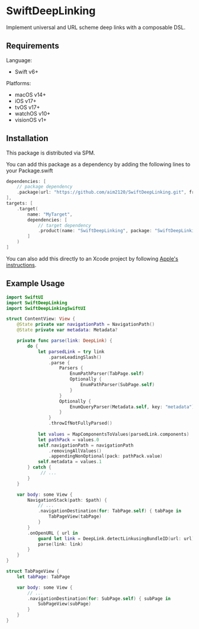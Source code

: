 # SwiftDeepLinking

Implement universal and URL scheme deep links with a composable DSL.

## Requirements

Language:
- Swift v6+

Platforms:
- macOS v14+
- iOS v17+
- tvOS v17+
- watchOS v10+
- visionOS v1+

## Installation

This package is distributed via SPM.

You can add this package as a dependency by adding the following lines to your Package.swift

```swift
dependencies: [
    // package dependency
    .package(url: "https://github.com/aim2120/SwiftDeepLinking.git", from: "0.1.0")
],
targets: [
    .target(
        name: "MyTarget",
        dependencies: [
            // target dependency
            .product(name: "SwiftDeepLinking", package: "SwiftDeepLinking")
        ]
    )
]
```

You can also add this directly to an Xcode project by following [Apple's instructions](https://developer.apple.com/documentation/xcode/adding-package-dependencies-to-your-app).

## Example Usage

```swift
import SwiftUI
import SwiftDeepLinking
import SwiftDeepLinkingSwiftUI

struct ContentView: View {
    @State private var navigationPath = NavigationPath()
    @State private var metadata: Metadata?

    private func parse(link: DeepLink) {
        do {
            let parsedLink = try link
                .parseLeadingSlash()
                .parse {
                    Parsers {
                        EnumPathParser(TabPage.self)
                        Optionally {
                            EnumPathParser(SubPage.self)
                        }
                    }
                    Optionally {
                        EnumQueryParser(Metadata.self, key: "metadata")
                    }
                }
                .throwIfNotFullyParsed()
            
            let values = MapComponentsToValues(parsedLink.components)
            let pathPack = values.0
            self.navigationPath = navigationPath
                .removingAllValues()
                .appendingNonOptional(pack: pathPack.value)
            self.metadata = values.1
        } catch {
             // ...
        }
    }

    var body: some View {
        NavigationStack(path: $path) {
            // ...
            .navigationDestination(for: TabPage.self) { tabPage in
                TabPageView(tabPage)
            }
        }
        .onOpenURL { url in 
            guard let link = DeepLink.detectLinkusingBundleID(url: url) else { return }
            parse(link: link)
        }
    }
}

struct TabPageView {
    let tabPage: TabPage

    var body: some View {
        // ...
        .navigationDestination(for: SubPage.self) { subPage in 
            SubPageView(subPage)
        }
    }
}
```